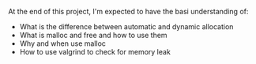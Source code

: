 At the end of this project, I'm expected to have the basi understanding of:

* What is the difference between automatic and dynamic allocation
* What is malloc and free and how to use them
* Why and when use malloc
* How to use valgrind to check for memory leak